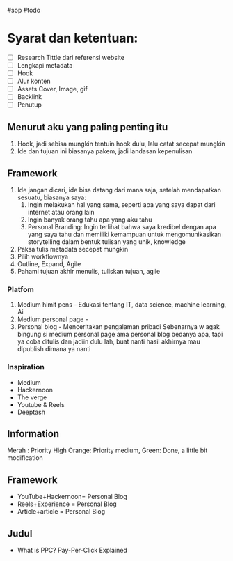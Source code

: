 #sop #todo
# Syarat dan ketentuan:
- [ ] Research Tittle dari referensi website
- [ ] Lengkapi metadata
- [ ] Hook
- [ ] Alur konten
- [ ] Assets Cover, Image, gif
- [ ] Backlink
- [ ] Penutup

## Menurut aku yang paling penting itu
1. Hook, jadi sebisa mungkin tentuin hook dulu, lalu catat secepat mungkin
2. Ide dan tujuan ini biasanya pakem, jadi landasan kepenulisan
## Framework
1. Ide jangan dicari, ide bisa datang dari mana saja, setelah mendapatkan sesuatu, biasanya saya:
	1. Ingin melakukan hal yang sama, seperti apa yang saya dapat dari internet atau orang lain
	2. Ingin banyak orang tahu apa yang aku tahu
	3. Personal Branding: Ingin terlihat bahwa saya kredibel dengan apa yang saya tahu dan memiliki kemampuan untuk mengomunikasikan storytelling dalam bentuk tulisan yang unik, knowledge 
2. Paksa tulis metadata secepat mungkin
3. Pilih workflownya
4. Outline, Expand, Agile
5. Pahami tujuan akhir menulis, tuliskan tujuan, agile

### Platfom
1. Medium himit pens - Edukasi tentang IT, data science, machine learning, Ai
2. Medium personal page -
3. Personal blog - Menceritakan pengalaman pribadi 
Sebenarnya w agak bingung si medium personal page ama personal blog bedanya apa, tapi ya coba ditulis dan jadiin dulu lah, buat nanti hasil akhirnya mau dipublish dimana ya nanti
### Inspiration
- Medium
- Hackernoon
- The verge
- Youtube & Reels
- Deeptash

## Information
Merah : Priority High
Orange: Priority medium, 
Green: Done, a little bit modification

## Framework 
- YouTube+Hackernoon= Personal Blog
- Reels+Experience = Personal Blog
- Article+article = Personal Blog

## Judul 
- What is PPC? Pay-Per-Click Explained